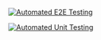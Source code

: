 [![Automated E2E Testing](https://github.com/Littlaa/testing/actions/workflows/e2e-test.yml/badge.svg)](https://github.com/Littlaa/testing/actions/workflows/e2e-test.yml)

[![Automated Unit Testing](https://github.com/Littlaa/testing/actions/workflows/unit-test.yml/badge.svg)](https://github.com/Littlaa/testing/actions/workflows/unit-test.yml)
